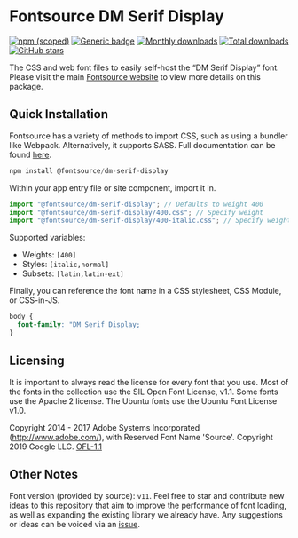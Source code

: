 # Fontsource DM Serif Display

[![npm (scoped)](https://img.shields.io/npm/v/@fontsource/dm-serif-display?color=brightgreen)](https://www.npmjs.com/package/@fontsource/dm-serif-display) [![Generic badge](https://img.shields.io/badge/fontsource-passing-brightgreen)](https://github.com/fontsource/fontsource) [![Monthly downloads](https://badgen.net/npm/dm/@fontsource/dm-serif-display)](https://github.com/fontsource/fontsource) [![Total downloads](https://badgen.net/npm/dt/@fontsource/dm-serif-display)](https://github.com/fontsource/fontsource) [![GitHub stars](https://img.shields.io/github/stars/fontsource/fontsource.svg?style=social&label=Star)](https://github.com/fontsource/fontsource/stargazers)

The CSS and web font files to easily self-host the “DM Serif Display” font. Please visit the main [Fontsource website](https://fontsource.org/fonts/dm-serif-display) to view more details on this package.

## Quick Installation

Fontsource has a variety of methods to import CSS, such as using a bundler like Webpack. Alternatively, it supports SASS. Full documentation can be found [here](https://beta.fontsource.org/docs/getting-started/introduction).

```javascript
npm install @fontsource/dm-serif-display
```

Within your app entry file or site component, import it in.

```javascript
import "@fontsource/dm-serif-display"; // Defaults to weight 400
import "@fontsource/dm-serif-display/400.css"; // Specify weight
import "@fontsource/dm-serif-display/400-italic.css"; // Specify weight and style

```

Supported variables:
- Weights: `[400]`
- Styles: `[italic,normal]`
- Subsets: `[latin,latin-ext]`

Finally, you can reference the font name in a CSS stylesheet, CSS Module, or CSS-in-JS.

```css
body {
  font-family: "DM Serif Display;
}
```

## Licensing
It is important to always read the license for every font that you use.
Most of the fonts in the collection use the SIL Open Font License, v1.1. Some fonts use the Apache 2 license. The Ubuntu fonts use the Ubuntu Font License v1.0.

Copyright 2014 - 2017 Adobe Systems Incorporated (http://www.adobe.com/), with Reserved Font Name 'Source'. Copyright 2019 Google LLC.
[OFL-1.1](http://scripts.sil.org/OFL)

## Other Notes
Font version (provided by source): `v11`.
Feel free to star and contribute new ideas to this repository that aim to improve the performance of font loading, as well as expanding the existing library we already have. Any suggestions or ideas can be voiced via an [issue](https://github.com/fontsource/fontsource/issues).